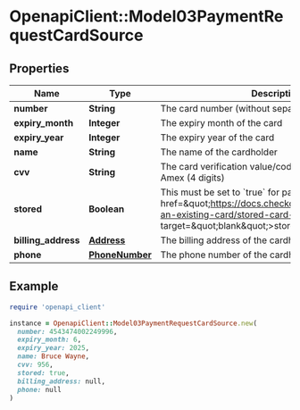 # OpenapiClient::Model03PaymentRequestCardSource

## Properties

| Name | Type | Description | Notes |
| ---- | ---- | ----------- | ----- |
| **number** | **String** | The card number (without separators) |  |
| **expiry_month** | **Integer** | The expiry month of the card |  |
| **expiry_year** | **Integer** | The expiry year of the card |  |
| **name** | **String** | The name of the cardholder | [optional] |
| **cvv** | **String** | The card verification value/code. 3 digits, except for Amex (4 digits) | [optional] |
| **stored** | **Boolean** | This must be set to &#x60;true&#x60; for payments that use &lt;a href&#x3D;\&quot;https://docs.checkout.com/quickstart/use-an-existing-card/stored-card-details\&quot; target&#x3D;\&quot;blank\&quot;&gt;stored card details&lt;/a&gt; | [optional][default to false] |
| **billing_address** | [**Address**](Address.md) | The billing address of the cardholder | [optional] |
| **phone** | [**PhoneNumber**](PhoneNumber.md) | The phone number of the cardholder | [optional] |

## Example

```ruby
require 'openapi_client'

instance = OpenapiClient::Model03PaymentRequestCardSource.new(
  number: 4543474002249996,
  expiry_month: 6,
  expiry_year: 2025,
  name: Bruce Wayne,
  cvv: 956,
  stored: true,
  billing_address: null,
  phone: null
)
```

